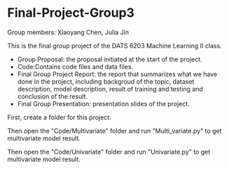 # Final-Project-Group3
Group members: Xiaoyang Chen, Julia Jin

This is the final group project of the DATS 6203 Machine Learning II class.
- Group Proposal: the proposal initiated at the start of the project.
- Code:Contains code files and data files.
- Final Group Project Report: the report that summarizes what we have done in the project, including backgroud of the topic, dataset description, model description, result of training and testing and conclusion of the result.
- Final Group Presentation: presentation slides of the project.

First, create a folder for this project.

Then open the "Code/Multivariate" folder and run "Multi_variate.py" to get multivariate model result.

Then open the "Code/Univariate" folder and run "Univariate.py" to get multivariate model result.
